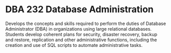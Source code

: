 # DBA 232 Database Administration

Develops the concepts and skills required to perform the duties of Database Administrator (DBA) 
in organizations using large relational databases. Students develop coherent plans for security, disaster recovery, 
backup and restore, replication and other administrative functions, including the creation and use of SQL 
scripts to automate administrative tasks. 
